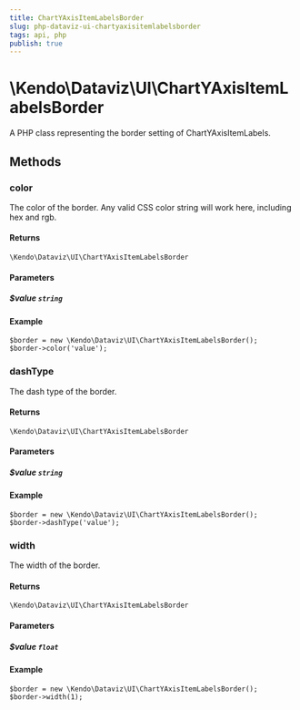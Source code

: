 ```yaml
---
title: ChartYAxisItemLabelsBorder
slug: php-dataviz-ui-chartyaxisitemlabelsborder
tags: api, php
publish: true
---
```


# \Kendo\Dataviz\UI\ChartYAxisItemLabelsBorder

A PHP class representing the border setting of ChartYAxisItemLabels.


## Methods

### color
The color of the border. Any valid CSS color string will work here, including
hex and rgb.

#### Returns
`\Kendo\Dataviz\UI\ChartYAxisItemLabelsBorder`

#### Parameters

##### $value `string`



#### Example 
    $border = new \Kendo\Dataviz\UI\ChartYAxisItemLabelsBorder();
    $border->color('value');

### dashType
The dash type of the border.

#### Returns
`\Kendo\Dataviz\UI\ChartYAxisItemLabelsBorder`

#### Parameters

##### $value `string`



#### Example 
    $border = new \Kendo\Dataviz\UI\ChartYAxisItemLabelsBorder();
    $border->dashType('value');

### width
The width of the border.

#### Returns
`\Kendo\Dataviz\UI\ChartYAxisItemLabelsBorder`

#### Parameters

##### $value `float`



#### Example 
    $border = new \Kendo\Dataviz\UI\ChartYAxisItemLabelsBorder();
    $border->width(1);

